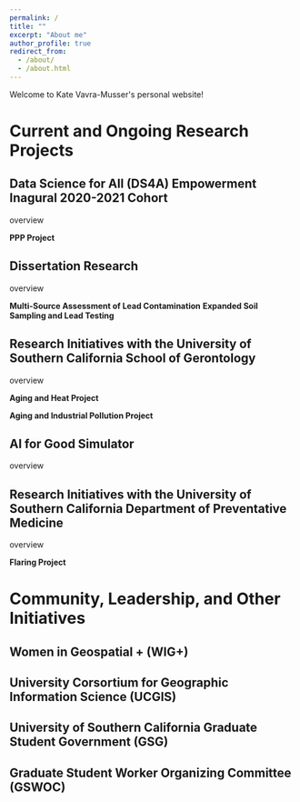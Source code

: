 ```yaml
---
permalink: /
title: ""
excerpt: "About me"
author_profile: true
redirect_from: 
  - /about/
  - /about.html
---
```


Welcome to Kate Vavra-Musser's personal website!


Current and Ongoing Research Projects
======

Data Science for All (DS4A) Empowerment Inagural 2020-2021 Cohort
------

overview

**PPP Project**



Dissertation Research
------

overview

**Multi-Source Assessment of Lead Contamination**
**Expanded Soil Sampling and Lead Testing**



Research Initiatives with the University of Southern California School of Gerontology
------

overview

**Aging and Heat Project**

**Aging and Industrial Pollution Project**



AI for Good Simulator
------

overview



Research Initiatives with the University of Southern California Department of Preventative Medicine
------

overview

**Flaring Project**




Community, Leadership, and Other Initiatives
======

Women in Geospatial + (WIG+)
------

University Corsortium for Geographic Information Science (UCGIS)
------

University of Southern California Graduate Student Government (GSG)
------

Graduate Student Worker Organizing Committee (GSWOC) 
------
